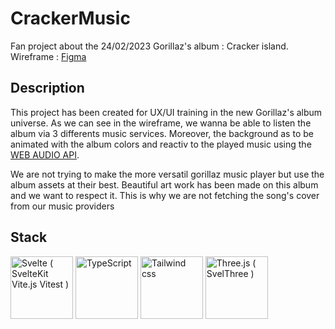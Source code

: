 # CrackerMusic
Fan project about the 24/02/2023 Gorillaz's album : Cracker island. 
Wireframe : [Figma](https://www.figma.com/file/DzisECDtdLAua38NwQWofc/CrackerMusic?node-id=0%3A1&t=lhPleUOF9514jqni-1)

## Description
This project has been created for UX/UI training in the new Gorillaz's album universe. 
As we can see in the wireframe, we wanna be able to listen the album via 3 differents music services.
Moreover, the background as to be animated with the album colors and reactiv to the played music using the [WEB AUDIO API](https://developer.mozilla.org/en-US/docs/web/api/web_audio_api).

We are not trying to make the more versatil gorillaz music player but use the album assets at their best.
Beautiful art work has been made on this album and we want to respect it. 
This is why we are not fetching the song's cover from our music providers

## Stack
<img src="https://img.icons8.com/doodle/256/svetle.png" alt="Svelte ( SvelteKit Vite.js Vitest )" width="100"/>
<img src="https://img.icons8.com/color/256/typescript.png" alt="TypeScript" width="100"/>
<img src="https://img.icons8.com/color/256/tailwindcss.png" alt="Tailwind css" width="100"/>
<img src="https://seeklogo.com/images/T/three-js-logo-07A32307F1-seeklogo.com.png" alt="Three.js ( SvelThree )" width="100"/>

